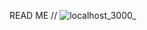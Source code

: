 READ ME
//
![localhost_3000_](https://user-images.githubusercontent.com/63216164/112576388-6b10fa00-8daf-11eb-8d4e-2f6615cac1a5.png)

